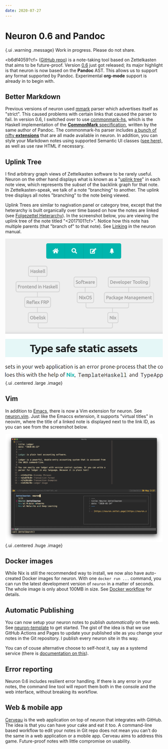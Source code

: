 ```yaml
---
date: 2020-07-27
---
```


# Neuron 0.6 and Pandoc

{.ui .warning .message}
Work in progress. Please do not share.

<b6df4059?cf> ([GitHub repo](https://github.com/srid/neuron)) is a note-taking tool based on Zettelkasten that aims to be future-proof. Version [0.6](https://github.com/srid/neuron/releases/tag/0.6.0.0) just got released; its major highlight is that neuron is now based on the **Pandoc** AST. This allows us to support any format supported by Pandoc. Experimental **org-mode** support is already in to begin with.

## Better Markdown

Previous versions of neuron used [mmark](https://hackage.haskell.org/package/mmark) parser which advertises itself as "strict". This caused problems with certain links that caused the parser to fail. In version 0.6, I switched over to use [commonmark-hs](https://github.com/jgm/commonmark-hs), which is the Haskell implementation of the [**CommonMark** specification](https://commonmark.org/), written by the same author of Pandoc. The commonmark-hs parser includes [a bunch of nifty **extensions**](https://github.com/jgm/commonmark-hs/tree/master/commonmark-extensions) that are all made available in neuron. In addition, you can style your Markdown notes using supported Semantic UI classes ([see here](https://github.com/srid/neuron/issues/176)), as well as use raw HTML if necessary.

## Uplink Tree

I find arbitrary graph views of Zettelkasten software to be rarely useful. Neuron on the other hand displays what is known as a "[uplink tree](https://neuron.zettel.page/5e41fd32.html)" in each note view, which represents the *subset* of the backlink graph for that note. In Zettelkasten-speak, we talk of a note "branching" to another. The uplink tree displays all notes "branching" to the note being viewed. 

Uplink Trees are similar to nagivation panel or category tree, except that the heterarchy is built organically over time based on how the notes are linked (see [Folgezettel Heterarchy](https://neuron.zettel.page/2017401.html)). In the screenshot below, you are viewing the uplink tree of the note titled "<2017101?cf>". Notice how this note has multiple parents (that "branch of" to that note). See [Linking](https://neuron.zettel.page/2011504.html) in the neuron manual.

![image](./static/uplinktree.png){.ui .centered .large .image}

## Vim

In addition to [Emacs](https://neuron.zettel.page/4a6b25f1.html), there is now a Vim extension for neuron. See [neuron.vim](https://github.com/ihsanturk/neuron.vim). Just like the Emaccs extension, it supports "virtual titles" in neovim, where the title of a linked note is displayed next to the link ID, as you can see from the screenshot below.

![](./static/neuronvim.png){.ui .centered .huge .image}

## Docker images

While Nix is still the recommended way to install, we now also have auto-created Docker images for neuron. With one `docker run ...` command, you can run the latest development version of `neuron` in a matter of seconds. The whole image is only about 100MB in size. See [Docker workflow](https://neuron.zettel.page/c6176636.html) for details.

## Automatic Publishing

You can now setup your neuron notes to publish *automatically* on the web. See [neuron-template](https://github.com/srid/neuron-template#readme) to get started. The gist of the idea is that we use GitHub Actions and Pages to update your published site as you change your notes in the Git repository. I publish every neuron site in ths way.

You can of couse alternative choose to self-host it, say as a systemd service (there is [documentation on this](https://neuron.zettel.page/6479cd5e.html)).

## Error reporting

Neuron 0.6 includes resilient error handling. If there is any error in your notes, the command line tool will report them both in the console and the web interface, without breaking its workflow.

## Web & mobile app

[Cerveau](http://www.cerveau.app/) is the web application on top of neuron that integrates with GitHub. The idea is that you can have your cake and eat it too. A command-line based workflow to edit your notes in Git repo does not mean you can't do the same in a web application or a mobile app. Cerveau aims to address this game. Future-proof notes with little compromise on usability.
